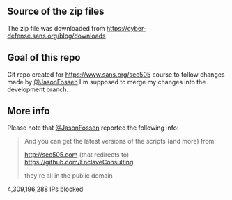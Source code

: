 
## Source of the zip files
The zip file was downloaded from https://cyber-defense.sans.org/blog/downloads

## Goal of this repo
Git repo created for https://www.sans.org/sec505 course to follow changes made by [@JasonFossen](https://twitter.com/jasonfossen)
I'm supposed to merge my changes into the development branch.

## More info
Please note that [@JasonFossen](https://twitter.com/jasonfossen) reported the following info:
> And you can get the latest versions of the scripts (and more) from 
>
> http://sec505.com (that redirects to) https://github.com/EnclaveConsulting
>
> they're all in the public domain
 
 4,309,196,288 IPs blocked
